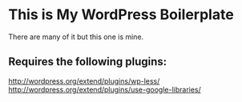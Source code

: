 # This is My WordPress Boilerplate
There are many of it but this one is mine.

## Requires the following plugins:
http://wordpress.org/extend/plugins/wp-less/
http://wordpress.org/extend/plugins/use-google-libraries/